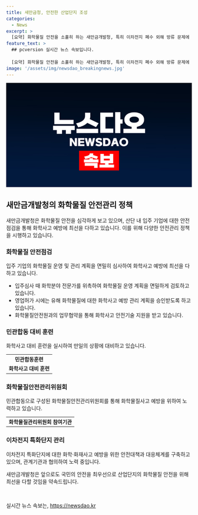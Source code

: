 ```yaml
---
title: 새만금청, 안전한 산업단지 조성
categories:
  - News
excerpt: >
  [요약] 화학물질 안전을 소홀히 하는 새만금개발청, 특히 이차전지 폐수 외해 방류 문제에 대해 우려되고 있다. 하지만 화학물질안전원과 협력하며 화학물질 관리 위원회를 통해 예방 및 대응체계를 구축함으로써 화학사고에 대비하고 있다. 특히 이차전지 특화단지에서의 안전대책 구축을 위해 노력 중이며, 안전한 기업 활동과 국민의 안전을 위한 노력을 약속하고 있습니다.
feature_text: >
  ## pcversion 실시간 뉴스 속보입니다.

  [요약] 화학물질 안전을 소홀히 하는 새만금개발청, 특히 이차전지 폐수 외해 방류 문제에 대해 우려되고 있다. 하지만 화학물질안전원과 협력하며 화학물질 관리 위원회를 통해 예방 및 대응체계를 구축함으로써 화학사고에 대비하고 있다. 특히 이차전지 특화단지에서의 안전대책 구축을 위해 노력 중이며, 안전한 기업 활동과 국민의 안전을 위한 노력을 약속하고 있습니다.
image: '/assets/img/newsdao_breakingnews.jpg'
---
```


<p><img src="/assets/img/newsdao_breakingnews.jpg" alt="pcversion 속보" /></p>

<h2 data-ke-size="size26">새만금개발청의 화학물질 안전관리 정책</h2>

<p data-ke-size="size16">새만금개발청은 화학물질 안전을 심각하게 보고 있으며, 산단 내 입주 기업에 대한 안전점검을 통해 화학사고 예방에 최선을 다하고 있습니다. 이를 위해 다양한 안전관리 정책을 시행하고 있습니다.</p>

<h3>화학물질 안전점검</h3>

<p data-ke-size="size16">입주 기업의 화학물질 운영 및 관리 계획을 면밀히 심사하여 화학사고 예방에 최선을 다하고 있습니다.</p>

<ul>
<li>입주심사 때 화학분야 전문가를 위촉하여 화학물질 운영 계획을 면밀하게 검토하고 있습니다.</li>
<li>영업허가 시에는 유해 화학물질에 대한 화학사고 예방 관리 계획을 승인받도록 하고 있습니다.</li>
<li>화학물질안전원과의 업무협약을 통해 화학사고 안전기술 지원을 받고 있습니다.</li>
</ul>

<h3>민관합동 대비 훈련</h3>

<p data-ke-size="size16">화학사고 대비 훈련을 실시하여 만일의 상황에 대비하고 있습니다.</p>

<table>
  <tr>
    <td style="text-align: center; height: 17px;"><b>민관합동훈련</b></td>
  </tr>
  <tr>
    <td style="text-align: center; height: 17px;"><b>화학사고 대비 훈련</b></td>
  </tr>
</table>

<h3>화학물질안전관리위원회</h3>

<p data-ke-size="size16">민관합동으로 구성된 화학물질안전관리위원회를 통해 화학물질사고 예방을 위하여 노력하고 있습니다.</p>

<table>
  <tr>
    <td style="text-align: center; height: 17px;"><b>화학물질관리위원회 참여기관</b></td>
  </tr>
</table>

<h3>이차전지 특화단지 관리</h3>

<p data-ke-size="size16">이차전지 특화단지에 대한 화학·화재사고 예방을 위한 안전대책과 대응체계를 구축하고 있으며, 관계기관과 협의하여 노력 중입니다.</p>

<p data-ke-size="size16">새만금개발청은 앞으로도 국민의 안전을 최우선으로 산업단지의 화학물질 안전을 위해 최선을 다할 것임을 약속드립니다.</p>

<p data-ke-size="size16">&nbsp;</p>
실시간 뉴스 속보는, <a href="https://newsdao.kr" rel="dofollow">https://newsdao.kr</a>


